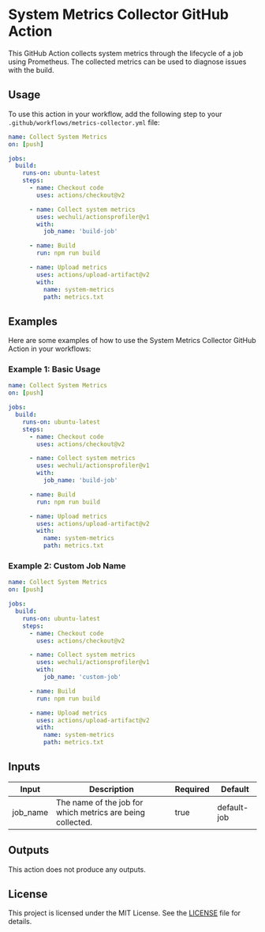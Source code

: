 # System Metrics Collector GitHub Action

This GitHub Action collects system metrics through the lifecycle of a job using Prometheus. The collected metrics can be used to diagnose issues with the build.

## Usage

To use this action in your workflow, add the following step to your `.github/workflows/metrics-collector.yml` file:

```yaml
name: Collect System Metrics
on: [push]

jobs:
  build:
    runs-on: ubuntu-latest
    steps:
      - name: Checkout code
        uses: actions/checkout@v2

      - name: Collect system metrics
        uses: wechuli/actionsprofiler@v1
        with:
          job_name: 'build-job'

      - name: Build
        run: npm run build

      - name: Upload metrics
        uses: actions/upload-artifact@v2
        with:
          name: system-metrics
          path: metrics.txt
```

## Examples

Here are some examples of how to use the System Metrics Collector GitHub Action in your workflows:

### Example 1: Basic Usage

```yaml
name: Collect System Metrics
on: [push]

jobs:
  build:
    runs-on: ubuntu-latest
    steps:
      - name: Checkout code
        uses: actions/checkout@v2

      - name: Collect system metrics
        uses: wechuli/actionsprofiler@v1
        with:
          job_name: 'build-job'

      - name: Build
        run: npm run build

      - name: Upload metrics
        uses: actions/upload-artifact@v2
        with:
          name: system-metrics
          path: metrics.txt
```

### Example 2: Custom Job Name

```yaml
name: Collect System Metrics
on: [push]

jobs:
  build:
    runs-on: ubuntu-latest
    steps:
      - name: Checkout code
        uses: actions/checkout@v2

      - name: Collect system metrics
        uses: wechuli/actionsprofiler@v1
        with:
          job_name: 'custom-job'

      - name: Build
        run: npm run build

      - name: Upload metrics
        uses: actions/upload-artifact@v2
        with:
          name: system-metrics
          path: metrics.txt
```

## Inputs

| Input     | Description                                      | Required | Default       |
|-----------|--------------------------------------------------|----------|---------------|
| job_name  | The name of the job for which metrics are being collected. | true     | default-job  |

## Outputs

This action does not produce any outputs.

## License

This project is licensed under the MIT License. See the [LICENSE](LICENSE) file for details.
